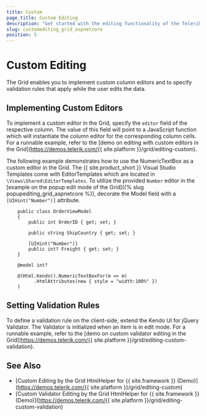 ```yaml
---
title: Custom
page_title: Custom Editing
description: "Get started with the editing functionality of the Telerik UI Grid HtmlHelper for {{ site.framework }} allowing you to manipulate the way the data is presented."
slug: customediting_grid_aspnetcore
position: 5
---
```


# Custom Editing

The Grid enables you to implement custom column editors and to specify validation rules that apply while the user edits the data.

## Implementing Custom Editors

To implement a custom editor in the Grid, specify the `editor` field of the respective column. The value of this field will point to a JavaScript function which will instantiate the column editor for the corresponding column cells. For a runnable example, refer to the [demo on editing with custom editors in the Grid](https://demos.telerik.com/{{ site.platform }}/grid/editing-custom).

The following example demonstrates how to use the NumericTextBox as a custom editor in the Grid. The {{ site.product_short }} Visual Studio Templates come with EditorTemplates which are located in `\Views\Shared\EditorTemplates`. To utilize the provided `Number` editor in the [example on the popup edit mode of the Grid]({% slug popupediting_grid_aspnetcore %}), decorate the Model field with a `[UIHint("Number")]` attribute.

```Model
    public class OrderViewModel
    {
        public int OrderID { get; set; }

        public string ShipCountry { get; set; }

        [UIHint("Number")]
        public int? Freight { get; set; }
    }
```
```Editor
    @model int?
    
    @(Html.Kendo().NumericTextBoxFor(m => m)
          .HtmlAttributes(new { style = "width:100%" })
    )
```

## Setting Validation Rules

To define a validation rule on the client-side, extend the Kendo UI for jQuery Validator. The Validator is initialized when an item is in edit mode. For a runnable example, refer to the [demo on custom validator editing in the Grid](https://demos.telerik.com/{{ site.platform }}/grid/editing-custom-validation).

## See Also

* [Custom Editing by the Grid HtmlHelper for {{ site.framework }} (Demo)](https://demos.telerik.com/{{ site.platform }}/grid/editing-custom)
* [Custom Validator Editing by the Grid HtmlHelper for {{ site.framework }}  (Demo)](https://demos.telerik.com/{{ site.platform }}/grid/editing-custom-validation)

